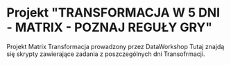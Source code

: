 # Projekt "TRANSFORMACJA W 5 DNI - MATRIX - POZNAJ REGUŁY GRY"
Projekt Matrix Transformacja prowadzony przez DataWorkshop
Tutaj znajdą się skrypty zawierające zadania z poszczególnych dni Transofrmacji.
